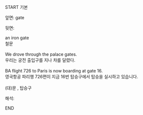 START
기본

앞면:
gate


뒷면:
<div>an iron gate </div><div>철문</div><div><br></div><div><div>We drove through the palace gates. </div><div>우리는 궁전 출입구를 지나 차를 달렸다.</div></div><div><br></div><div><div>BA flight 726 to Paris is now boarding at gate 16. </div><div>영국항공 파리행 726편이 지금 16번 탑승구에서 탑승을 실시하고 있습니다.</div></div><div><br></div><div>(대)문 , 탑승구</div>


해석:
<!--ID: 1746614453983-->
END